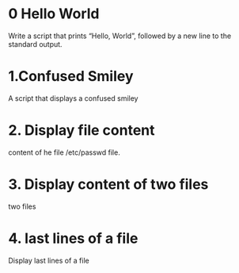 # 0 Hello World
Write a script that prints “Hello, World”, followed by a new line to the standard output.
# 1.Confused Smiley
A script that displays a confused smiley
# 2. Display file content
content of he file /etc/passwd file.
# 3. Display content of two files
two files
# 4. last lines of a file
Display last lines of a file
